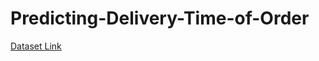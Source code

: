 # Predicting-Delivery-Time-of-Order

[Dataset Link](https://www.kaggle.com/competitions/cassandra23-ps-2)

